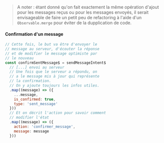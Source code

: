 
> A noter&nbsp;: étant donné qu'on fait exactement la même opération d'ajout pour les messages reçus ou pour les messages envoyés, il serait envisageable de faire un petit peu de refactoring à l'aide d'un `Observable.merge` pour éviter de la dupplication de code.

#### Confirmation d'un message

```js
// Cette fois, le but va être d'envoyer le
// message au serveur, d'écouter la réponse
// et de modifier le message optimiste par
// le nouveau
const confirmSentMessage$ = sendMessageIntent$
  // [...] envoi au serveur
  // Une fois que le serveur a répondu, on
  // a le message mis à jour qui représente
  // la confirmation.
  // On y ajoute toujours les infos utiles. 
  .map((message) => ({
    ...message,
    is_confirmed: true,
    type: 'sent_message'
  }))
  // Et on décrit l'action pour savoir comment
  // modifier l'état
  .map((message) => ({
    action: 'confirmer_message',
    message: message
  }))
```